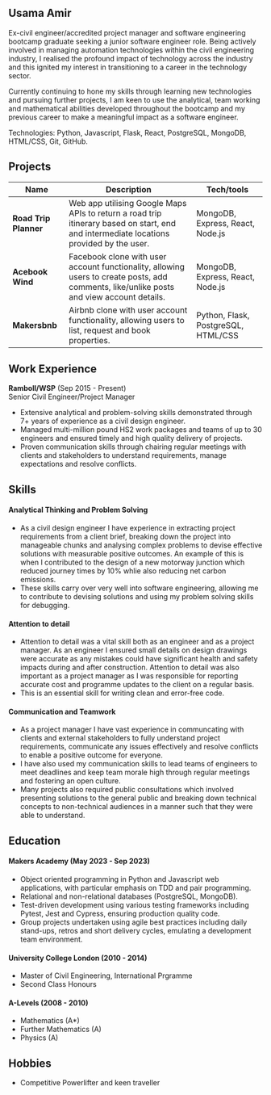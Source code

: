 ## Usama Amir

Ex-civil engineer/accredited project manager and software engineering bootcamp graduate seeking a junior software engineer role. Being actively involved in managing automation technologies within the civil engineering industry, I realised the profound impact of technology across the industry and this ignited my interest in transitioning to a career in the technology sector.

Currently continuing to hone my skills through learning new technologies and pursuing further projects, I am keen to use the analytical, team working and mathematical abilities developed throughout the bootcamp and my previous career to make a meaningful impact as a software engineer.

Technologies: Python, Javascript, Flask, React, PostgreSQL, MongoDB, HTML/CSS, Git, GitHub.




## Projects

| Name                         | Description       | Tech/tools        |
| ---------------------------- | ----------------- | ----------------- |
| **Road Trip Planner**            | Web app utilising Google Maps APIs to return a road trip itinerary based on start, end and intermediate locations provided by the user. | MongoDB, Express, React, Node.js |
| **Acebook Wind**            | Facebook clone with user account functionality, allowing users to create posts, add comments, like/unlike posts  and view account details. | MongoDB, Express, React, Node.js |
| **Makersbnb**            | Airbnb clone with user account functionality, allowing users to list, request and book properties. | Python, Flask, PostgreSQL, HTML/CSS |




                                                                                       
## Work Experience

**Ramboll/WSP** (Sep 2015 - Present)  
Senior Civil Engineer/Project Manager

- Extensive analytical and problem-solving skills demonstrated through 7+ years of experience as a civil design engineer.
- Managed multi-million pound HS2 work packages and teams of up to 30 engineers and ensured timely and high quality delivery of projects.
- Proven communication skills through chairing regular meetings with clients and stakeholders to understand requirements, manage expectations and resolve conflicts.




## Skills

#### Analytical Thinking and Problem Solving
- As a civil design engineer I have experience in extracting project requirements from a client brief, breaking down the project into manageable chunks and analysing complex problems to devise effective solutions with measurable positive outcomes. An example of this is when I contributed to the design of a new motorway junction which reduced journey times by 10% whlie also reducing net carbon emissions.
- These skills carry over very well into software engineering, allowing me to contribute to devising solutions and using my problem solving skills for debugging.


#### Attention to detail
- Attention to detail was a vital skill both as an engineer and as a project manager. As an engineer I ensured small details on design drawings were accurate as any mistakes could have significant health and safety impacts during and after construction. Attention to detail was also important as a project manager as I was responsible for reporting accurate cost and programme updates to the client on a regular basis.
- This is an essential skill for writing clean and error-free code.


#### Communication and Teamwork
- As a project manager I have vast experience in communcating with clients and external stakeholders to fully understand project requirements, communicate any issues effectively and resolve conflicts to enable a positive outcome for everyone.
- I have also used my communication skills to lead teams of engineers to meet deadlines and keep team morale high through regular meetings and fostering an open culture.
- Many projects also required public consultations which involved presenting solutions to the general public and breaking down technical concepts to non-technical audiences in a manner such that they were able to understand. 


## Education

#### Makers Academy (May 2023 - Sep 2023)

- Object oriented programming in Python and Javascript web applications, with particular emphasis on TDD and pair programming.
- Relational and non-relational databases (PostgreSQL, MongoDB).
- Test-driven development using various testing frameworks including Pytest, Jest and Cypress, ensuring production quality code.
- Group projects undertaken using agile best practices including daily stand-ups, retros and short delivery cycles, emulating a development team environment.

#### University College London (2010 - 2014)

- Master of Civil Engineering, International Prgramme
- Second Class Honours

#### A-Levels (2008 - 2010)

- Mathematics (A*)
- Further Mathematics (A)
- Physics (A)



## Hobbies

- Competitive Powerlifter and keen traveller
